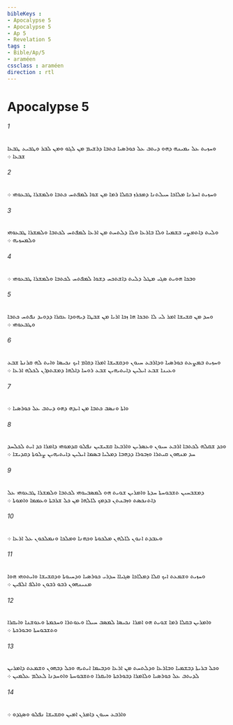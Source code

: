 ```yaml
---
bibleKeys : 
- Apocalypse 5
- Apocalypse 5
- Ap 5
- Revelation 5
tags : 
- Bible/Ap/5
- araméen
cssclass : araméen
direction : rtl
---
```


# Apocalypse 5

###### 1
ܘܚܙܝܬ ܥܠ ܝܡܝܢܗ ܕܗܘ ܕܝܬܒ ܥܠ ܟܘܪܤܝܐ ܟܬܒܐ ܕܪܫܝܡ ܡܢ ܠܓܘ ܘܡܢ ܠܒܪ ܘܛܒܝܥ ܛܒܥܐ ܫܒܥܐ ܀
###### 2
ܘܚܙܝܬ ܐܚܪܢܐ ܡܠܐܟܐ ܚܝܠܬܢܐ ܕܡܟܪܙ ܒܩܠܐ ܪܡܐ ܡܢ ܫܘܐ ܠܡܦܬܚ ܟܬܒܐ ܘܠܡܫܪܐ ܛܒܥܘܗܝ ܀
###### 3
ܘܠܝܬ ܕܐܬܡܨܝ ܒܫܡܝܐ ܘܠܐ ܒܐܪܥܐ ܘܠܐ ܕܠܬܚܬ ܡܢ ܐܪܥܐ ܠܡܦܬܚ ܠܟܬܒܐ ܘܠܡܫܪܐ ܛܒܥܘܗܝ ܘܠܡܚܙܝܗ ܀
###### 4
ܘܒܟܐ ܗܘܝܬ ܤܓܝ ܡܛܠ ܕܠܝܬ ܕܐܫܬܟܚ ܕܫܘܐ ܠܡܦܬܚ ܠܟܬܒܐ ܘܠܡܫܪܐ ܛܒܥܘܗܝ ܀
###### 5
ܘܚܕ ܡܢ ܩܫܝܫܐ ܐܡܪ ܠܝ ܠܐ ܬܒܟܐ ܗܐ ܙܟܐ ܐܪܝܐ ܡܢ ܫܒܛܐ ܕܝܗܘܕܐ ܥܩܪܐ ܕܕܘܝܕ ܢܦܬܚ ܟܬܒܐ ܘܛܒܥܘܗܝ ܀
###### 6
ܘܚܙܝܬ ܒܡܨܥܬ ܟܘܪܤܝܐ ܘܕܐܪܒܥ ܚܝܘܢ ܘܕܩܫܝܫܐ ܐܡܪܐ ܕܩܐܡ ܐܝܟ ܢܟܝܤܐ ܘܐܝܬ ܠܗ ܩܪܢܬܐ ܫܒܥ ܘܥܝܢܐ ܫܒܥ ܐܝܠܝܢ ܕܐܝܬܝܗܝܢ ܫܒܥ ܪܘܚܐ ܕܐܠܗܐ ܕܡܫܬܕܪܢ ܠܟܠܗ ܐܪܥܐ ܀
###### 7
ܘܐܬܐ ܘܢܤܒ ܟܬܒܐ ܡܢ ܐܝܕܗ ܕܗܘ ܕܝܬܒ ܥܠ ܟܘܪܤܝܐ ܀
###### 8
ܘܟܕ ܫܩܠܗ ܠܟܬܒܐ ܐܪܒܥ ܚܝܘܢ ܘܥܤܪܝܢ ܘܐܪܒܥܐ ܩܫܝܫܝܢ ܢܦܠܘ ܩܕܡܘܗܝ ܕܐܡܪܐ ܟܕ ܐܝܬ ܠܟܠܚܕ ܚܕ ܡܢܗܘܢ ܩܝܬܪܐ ܘܙܒܘܪܐ ܕܕܗܒܐ ܕܡܠܝܐ ܒܤܡܐ ܐܝܠܝܢ ܕܐܝܬܝܗܝܢ ܨܠܘܬܐ ܕܩܕܝܫܐ ܀
###### 9
ܕܡܫܒܚܝܢ ܬܫܒܘܚܬܐ ܚܕܬܐ ܘܐܡܪܝܢ ܫܘܝܬ ܗܘ ܠܡܤܒܝܘܗܝ ܠܟܬܒܐ ܘܠܡܫܪܐ ܛܒܥܘܗܝ ܥܠ ܕܐܬܢܟܤܬ ܘܙܒܢܬܢ ܒܕܡܟ ܠܐܠܗܐ ܡܢ ܟܠ ܫܪܒܬܐ ܘܥܡܡܐ ܘܐܡܘܬܐ ܀
###### 10
ܘܥܒܕܬ ܐܢܘܢ ܠܐܠܗܢ ܡܠܟܘܬܐ ܘܟܗܢܐ ܘܡܠܟܐ ܘܢܡܠܟܘܢ ܥܠ ܐܪܥܐ ܀
###### 11
ܘܚܙܝܬ ܘܫܡܥܬ ܐܝܟ ܩܠܐ ܕܡܠܐܟܐ ܤܓܝܐܐ ܚܕܪܝ ܟܘܪܤܝܐ ܘܕܚܝܘܬܐ ܘܕܩܫܝܫܐ ܘܐܝܬܘܗܝ ܗܘܐ ܡܢܝܢܗܘܢ ܪܒܘ ܪܒܘܢ ܘܐܠܦ ܐܠܦܝܢ ܀
###### 12
ܘܐܡܪܝܢ ܒܩܠܐ ܪܡܐ ܫܘܝܬ ܗܘ ܐܡܪܐ ܢܟܝܤܐ ܠܡܤܒ ܚܝܠܐ ܘܥܘܬܪܐ ܘܚܟܡܬܐ ܘܥܘܫܢܐ ܘܐܝܩܪܐ ܘܬܫܒܘܚܬܐ ܘܒܘܪܟܬܐ ܀
###### 13
ܘܟܠ ܒܪܝܬܐ ܕܒܫܡܝܐ ܘܒܐܪܥܐ ܘܕܠܬܚܬ ܡܢ ܐܪܥܐ ܘܕܒܝܡܐ ܐܝܬܝܗ ܘܟܠ ܕܒܗܘܢ ܘܫܡܥܬ ܕܐܡܪܝܢ ܠܕܝܬܒ ܥܠ ܟܘܪܤܝܐ ܘܠܐܡܪܐ ܕܒܘܪܟܬܐ ܘܐܝܩܪܐ ܘܬܫܒܘܚܬܐ ܘܐܘܚܕܢܐ ܠܥܠܡ ܥܠܡܝܢ ܀
###### 14
ܘܐܪܒܥ ܚܝܘܢ ܕܐܡܪܢ ܐܡܝܢ ܘܩܫܝܫܐ ܢܦܠܘ ܘܤܓܕܘ ܀

